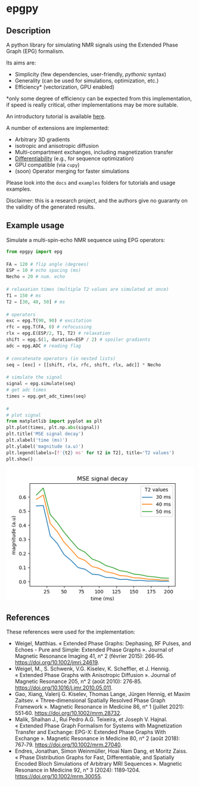 # epgpy

## Description

A python library for simulating NMR signals using the Extended Phase Graph (EPG) formalism.

Its aims are:

- Simplicity (few dependencies, user-friendly, _pythonic_ syntax)
- Generality (can be used for simulations, optimization, etc.)
- Efficiency* (vectorization, GPU enabled)

*only some degree of efficiency can be expected from this implementation, if speed is really critical, other implementations may be more suitable.

An introductory tutorial is available [here](docs/basics.md).

A number of extensions are implemented:

- Arbitrary 3D gradients
- isotropic and anisotropic diffusion
- Multi-compartment exchanges, including magnetization transfer
- [Differentiability](docs/differentiation.md) (e.g., for sequence optimization)
- GPU compatible (via `cupy`)
- (soon) Operator merging for faster simulations

Please look into the `docs` and `examples` folders for tutorials and usage examples.

Disclaimer: this is a research project, and the authors give no guaranty on the validity of the generated results. 

## Example usage

Simulate a multi-spin-echo NMR sequence using EPG operators:

```python
from epgpy import epg

FA = 120 # flip angle (degrees)
ESP = 10 # echo spacing (ms)
Necho = 20 # num. echo

# relaxation times (multiple T2 values are simulated at once)
T1 = 150 # ms
T2 = [30, 40, 50] # ms

# operators
exc = epg.T(90, 90) # excitation
rfc = epg.T(FA, 0) # refocussing
rlx = epg.E(ESP/2, T1, T2) # relaxation
shift = epg.S(1, duration=ESP / 2) # spoiler gradients
adc = epg.ADC # reading flag

# concatenate operators (in nested lists)
seq = [exc] + [[shift, rlx, rfc, shift, rlx, adc]] * Necho

# simulate the signal
signal = epg.simulate(seq)
# get adc times
times = epg.get_adc_times(seq)

#
# plot signal
from matplotlib import pyplot as plt
plt.plot(times, plt.np.abs(signal))
plt.title('MSE signal decay')
plt.xlabel('time (ms)')
plt.ylabel('magnitude (a.u)')
plt.legend(labels=[f'{t2} ms' for t2 in T2], title='T2 values')
plt.show()

```
![plot](docs/images/readme_mse_example.png)

## References

These references were used for the implementation:

- Weigel, Matthias. « Extended Phase Graphs: Dephasing, RF Pulses, and Echoes - Pure and Simple: Extended Phase Graphs ». Journal of Magnetic Resonance Imaging 41, nᵒ 2 (février 2015): 266‑95. https://doi.org/10.1002/jmri.24619.
- Weigel, M., S. Schwenk, V.G. Kiselev, K. Scheffler, et J. Hennig. « Extended Phase Graphs with Anisotropic Diffusion ». Journal of Magnetic Resonance 205, nᵒ 2 (août 2010): 276‑85. https://doi.org/10.1016/j.jmr.2010.05.011.
- Gao, Xiang, Valerij G. Kiselev, Thomas Lange, Jürgen Hennig, et Maxim Zaitsev. « Three‐dimensional Spatially Resolved Phase Graph Framework ». Magnetic Resonance in Medicine 86, nᵒ 1 (juillet 2021): 551‑60. https://doi.org/10.1002/mrm.28732.
- Malik, Shaihan J., Rui Pedro A.G. Teixeira, et Joseph V. Hajnal. « Extended Phase Graph Formalism for Systems with Magnetization Transfer and Exchange: EPG-X: Extended Phase Graphs With Exchange ». Magnetic Resonance in Medicine 80, nᵒ 2 (août 2018): 767‑79. https://doi.org/10.1002/mrm.27040.
- Endres, Jonathan, Simon Weinmüller, Hoai Nam Dang, et Moritz Zaiss. « Phase Distribution Graphs for Fast, Differentiable, and Spatially Encoded Bloch Simulations of Arbitrary MRI Sequences ». Magnetic Resonance in Medicine 92, nᵒ 3 (2024): 1189‑1204. https://doi.org/10.1002/mrm.30055.


